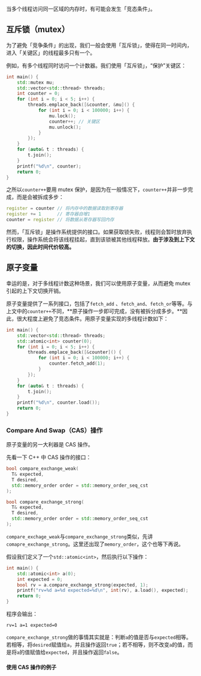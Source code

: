 当多个线程访问同一区域的内存时，有可能会发生「竞态条件」。

## 互斥锁（mutex）

为了避免「竞争条件」的出现，我们一般会使用「互斥锁」，使得在同一时间内，进入「关键区」的线程最多只有一个。

例如，有多个线程同时访问一个计数器。我们使用「互斥锁」，“保护”关键区：

```c++
int main() {
    std::mutex mu;
    std::vector<std::thread> threads;
    int counter = 0;
    for (int i = 0; i < 5; i++) {
        threads.emplace_back([&counter, &mu]() {
            for (int i = 0; i < 100000; i++) {
                mu.lock();
                counter++; // 关键区
                mu.unlock();
            }
        });
    }
    for (auto& t : threads) {
        t.join();
    }
    printf("%d\n", counter);
    return 0;
}
```

之所以`counter++`要用 mutex 保护，是因为在一般情况下，`counter++`并非一步完成，而是会被拆成多步：

```c++
register = counter // 将内存中的数据读取到寄存器
register += 1      // 寄存器自增1
counter = register // 将数据从寄存器写回内存
```

然而，「互斥锁」是操作系统提供的接口。如果获取锁失败，线程则会暂时放弃执行权限，操作系统会将该线程挂起，直到该锁被其他线程释放。**由于涉及到上下文的切换，因此时间代价较高。**

## 原子变量

幸运的是，对于多线程计数这种场景，我们可以使用原子变量，从而避免 mutex 引起的上下文切换开销。

原子变量提供了一系列接口，包括了`fetch_add` 、`fetch_and`、`fetch_or`等等。与上文中的`counter++`不同，**原子操作一步即可完成，没有被拆分成多步。**因此，很大程度上避免了竞态条件。用原子变量实现的多线程计数如下：

```c++
int main() {
    std::vector<std::thread> threads;
    std::atomic<int> counter(0);
    for (int i = 0; i < 5; i++) {
        threads.emplace_back([&counter]() {
            for (int i = 0; i < 100000; i++) {
                counter.fetch_add(1);
            }
        });
    }
    for (auto& t : threads) {
        t.join();
    }
    printf("%d\n", counter.load());
    return 0;
}
```

### Compare And Swap（CAS）操作

原子变量的另一大利器是 CAS 操作。

先看一下 C++ 中 CAS 操作的接口：

```c++
bool compare_exchange_weak(
  T& expected,
  T desired,
  std::memory_order order = std::memory_order_seq_cst
);

bool compare_exchange_strong(
  T& expected,
  T desired,
  std::memory_order order = std::memory_order_seq_cst
);
```

`compare_exchage_weak`与`compare_exchange_strong`类似，先讲`comapre_exchange_strong`。这里还出现了`memory_order`，这个也等下再说。

假设我们定义了一个`std::atomic<int>`，然后执行以下操作：

```c++
int main() {
    std::atomic<int> a(0);
    int expected = 0;
    bool rv = a.compare_exchange_strong(expected, 1);
    printf("rv=%d a=%d expected=%d\n", int(rv), a.load(), expected);
    return 0;
}
```

程序会输出：

```
rv=1 a=1 expected=0
```

`compare_exchange_strong`做的事情其实就是：判断`a`的值是否与`expected`相等。若相等，将`desired`赋值给`a`，并且操作返回`true`；若不相等，则不改变`a`的值，而是将`a`的值赋值给`expected`，并且操作返回`false`。

#### 使用 CAS 操作的例子

